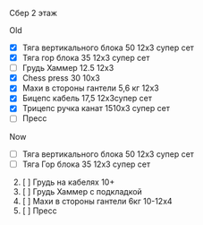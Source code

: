 Сбер 2 этаж

Old
- [x] Тяга вертикального блока 50 12x3 супер сет
- [x] Тяга гор блока 35 12x3 супер сет
- [ ] Грудь Хаммер 12.5 12x3
- [x] Chess press 30 10x3
- [x] Махи в стороны гантели 5,6 кг 12х3
- [x] Бицепс кабель 17,5 12х3супер сет
- [x] Трицепс ручка канат 1510х3 супер сет
- [ ] Пресс

Now
- [ ] Тяга вертикального блока 50 12x3 супер сет
 - [ ] Тяга Гор блока 35 12x3 супер сет
2. [ ] Грудь на кабелях 10+
3. [ ] Грудь Хаммер с подкладкой
4. [ ] Махи в стороны гантели 6кг 10-12x4
5. [ ] Пресс